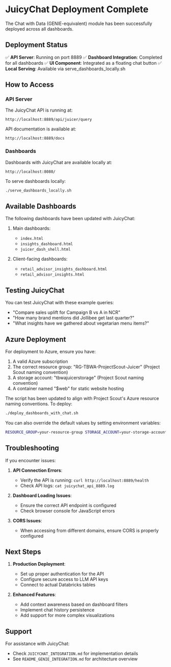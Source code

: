 # JuicyChat Deployment Complete

The Chat with Data (GENIE-equivalent) module has been successfully deployed across all dashboards.

## Deployment Status

✅ **API Server**: Running on port 8889
✅ **Dashboard Integration**: Completed for all dashboards
✅ **UI Component**: Integrated as a floating chat button
✅ **Local Serving**: Available via serve_dashboards_locally.sh

## How to Access

### API Server

The JuicyChat API is running at:
```
http://localhost:8889/api/juicer/query
```

API documentation is available at:
```
http://localhost:8889/docs
```

### Dashboards

Dashboards with JuicyChat are available locally at:
```
http://localhost:8080/
```

To serve dashboards locally:
```bash
./serve_dashboards_locally.sh
```

## Available Dashboards

The following dashboards have been updated with JuicyChat:

1. Main dashboards:
   - `index.html`
   - `insights_dashboard.html`
   - `juicer_dash_shell.html`

2. Client-facing dashboards:
   - `retail_advisor_insights_dashboard.html`
   - `retail_advisor_insights.html`

## Testing JuicyChat

You can test JuicyChat with these example queries:

- "Compare sales uplift for Campaign B vs A in NCR"
- "How many brand mentions did Jollibee get last quarter?"
- "What insights have we gathered about vegetarian menu items?"

## Azure Deployment

For deployment to Azure, ensure you have:

1. A valid Azure subscription
2. The correct resource group: "RG-TBWA-ProjectScout-Juicer" (Project Scout naming convention)
3. A storage account: "tbwajuicerstorage" (Project Scout naming convention)
4. A container named "$web" for static website hosting

The script has been updated to align with Project Scout's Azure resource naming conventions. To deploy:

```bash
./deploy_dashboards_with_chat.sh
```

You can also override the default values by setting environment variables:
```bash
RESOURCE_GROUP=your-resource-group STORAGE_ACCOUNT=your-storage-account ./deploy_dashboards_with_chat.sh
```

## Troubleshooting

If you encounter issues:

1. **API Connection Errors**:
   - Verify the API is running: `curl http://localhost:8889/health`
   - Check API logs: `cat juicychat_api_8889.log`

2. **Dashboard Loading Issues**:
   - Ensure the correct API endpoint is configured
   - Check browser console for JavaScript errors

3. **CORS Issues**:
   - When accessing from different domains, ensure CORS is properly configured

## Next Steps

1. **Production Deployment**:
   - Set up proper authentication for the API
   - Configure secure access to LLM API keys
   - Connect to actual Databricks tables

2. **Enhanced Features**:
   - Add context awareness based on dashboard filters
   - Implement chat history persistence
   - Add support for more complex visualizations

## Support

For assistance with JuicyChat:
- Check `JUICYCHAT_INTEGRATION.md` for implementation details
- See `README_GENIE_INTEGRATION.md` for architecture overview